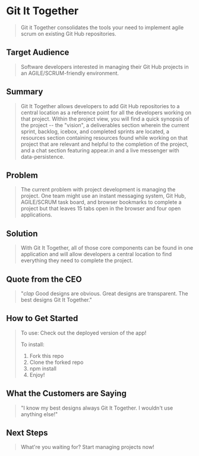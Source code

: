 # Git It Together #
  > Git it Together consolidates the tools your need to implement agile scrum on existing Git Hub repositories.

<!--
> This material was originally posted [here](http://www.quora.com/What-is-Amazons-approach-to-product-development-and-product-management). It is reproduced here for posterities sake.

There is an approach called "working backwards" that is widely used at Amazon. They work backwards from the customer, rather than starting with an idea for a product and trying to bolt customers onto it. While working backwards can be applied to any specific product decision, using this approach is especially important when developing new products or features.

For new initiatives a product manager typically starts by writing an internal press release announcing the finished product. The target audience for the press release is the new/updated product's customers, which can be retail customers or internal users of a tool or technology. Internal press releases are centered around the customer problem, how current solutions (internal or external) fail, and how the new product will blow away existing solutions.

If the benefits listed don't sound very interesting or exciting to customers, then perhaps they're not (and shouldn't be built). Instead, the product manager should keep iterating on the press release until they've come up with benefits that actually sound like benefits. Iterating on a press release is a lot less expensive than iterating on the product itself (and quicker!).

If the press release is more than a page and a half, it is probably too long. Keep it simple. 3-4 sentences for most paragraphs. Cut out the fat. Don't make it into a spec. You can accompany the press release with a FAQ that answers all of the other business or execution questions so the press release can stay focused on what the customer gets. My rule of thumb is that if the press release is hard to write, then the product is probably going to suck. Keep working at it until the outline for each paragraph flows.

Oh, and I also like to write press-releases in what I call "Oprah-speak" for mainstream consumer products. Imagine you're sitting on Oprah's couch and have just explained the product to her, and then you listen as she explains it to her audience. That's "Oprah-speak", not "Geek-speak".

Once the project moves into development, the press release can be used as a touchstone; a guiding light. The product team can ask themselves, "Are we building what is in the press release?" If they find they're spending time building things that aren't in the press release (overbuilding), they need to ask themselves why. This keeps product development focused on achieving the customer benefits and not building extraneous stuff that takes longer to build, takes resources to maintain, and doesn't provide real customer benefit (at least not enough to warrant inclusion in the press release).
 -->

## Target Audience ##
  > Software developers interested in managing their Git Hub projects in an AGILE/SCRUM-friendly environment.

## Summary ##
  > Git It Together allows developers to add Git Hub repositories to a central location as a reference point for all the developers working on that project. Within the project view, you will find a quick synopsis of the project -- the "vision", a deliverables section wherein the current sprint, backlog, icebox, and completed sprints are located, a resources section containing resources found while working on that project that are relevant and helpful to the completion of the project, and a chat section featuring appear.in and a live messenger with data-persistence. 

## Problem ##
  > The current problem with project development is managing the project. One team might use an instant messaging system, Git Hub, AGILE/SCRUM task board, and browser bookmarks to complete a project but that leaves 15 tabs open in the browser and four open applications.

## Solution ##
  > With Git It Together, all of those core components can be found in one application and will allow developers a central location to find everything they need to complete the project.

## Quote from the CEO ##
  > "*clap*  Good designs are obvious. Great designs are transparent. The best designs Git It Together."

## How to Get Started ##
  > To use:
  > Check out the deployed version of the app!
  >
  > To install:
  > 1. Fork this repo
  > 2. Clone the forked repo
  > 3. npm install
  > 4. Enjoy!

## What the Customers are Saying ##
  > "I know my best designs always Git It Together. I wouldn't use anything else!"

## Next Steps ##
  > What're you waiting for? Start managing projects now!
